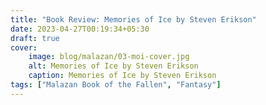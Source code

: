 ```yaml
---
title: "Book Review: Memories of Ice by Steven Erikson"
date: 2023-04-27T00:19:34+05:30
draft: true
cover: 
    image: blog/malazan/03-moi-cover.jpg
    alt: Memories of Ice by Steven Erikson
    caption: Memories of Ice by Steven Erikson
tags: ["Malazan Book of the Fallen", "Fantasy"]
---
```

